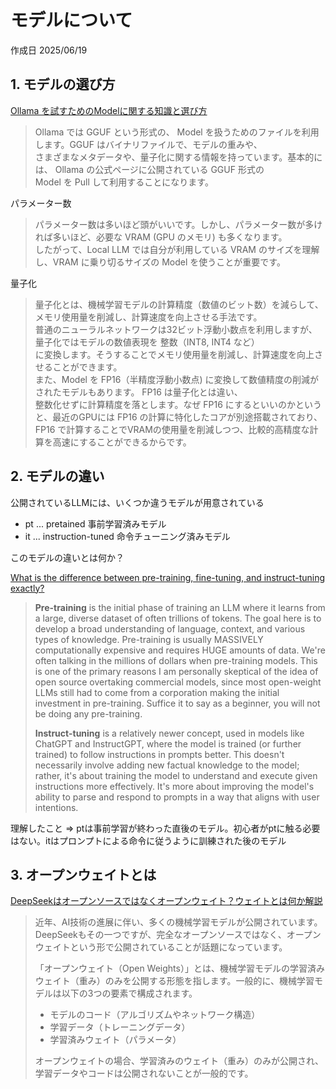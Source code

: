# モデルについて

作成日 2025/06/19

## 1. モデルの選び方

[Ollama を試すためのModelに関する知識と選び方](https://ishikawa-pro.hatenablog.com/entry/2025/02/12/103919)

> Ollama では GGUF という形式の、 Model を扱うためのファイルを利用します。GGUF はバイナリファイルで、モデルの重みや、\
> さまざまなメタデータや、量子化に関する情報を持っています。基本的には、 Ollama の公式ページに公開されている GGUF 形式の\
> Model を Pull して利用することになります。

パラメーター数

> パラメーター数は多いほど頭がいいです。しかし、パラメーター数が多ければ多いほど、必要な VRAM (GPU のメモリ) も多くなります。\
> したがって、Local LLM では自分が利用している VRAM のサイズを理解し、VRAM に乗り切るサイズの Model を使うことが重要です。

量子化

> 量子化とは、機械学習モデルの計算精度（数値のビット数）を減らして、メモリ使用量を削減し、計算速度を向上させる手法です。\
> 普通のニューラルネットワークは32ビット浮動小数点を利用しますが、量子化ではモデルの数値表現を 整数（INT8, INT4 など）\
> に変換します。そうすることでメモリ使用量を削減し、計算速度を向上させることができます。\
> また、Model を FP16（半精度浮動小数点) に変換して数値精度の削減がされたモデルもあります。 FP16 は量子化とは違い、\
> 整数化せずに計算精度を落とします。なぜ FP16 にするといいのかというと、最近のGPUには FP16 の計算に特化したコアが別途搭載されており、\
> FP16 で計算することでVRAMの使用量を削減しつつ、比較的高精度な計算を高速にすることができるからです。

## 2. モデルの違い

公開されているLLMには、いくつか違うモデルが用意されている

- pt ... pretained 事前学習済みモデル
- it ... instruction-tuned 命令チューニング済みモデル

このモデルの違いとは何か？

[What is the difference between pre-training, fine-tuning, and instruct-tuning exactly?](https://www.reddit.com/r/learnmachinelearning/comments/19f04y3/what_is_the_difference_between_pretraining/)

> **Pre-training** is the initial phase of training an LLM where it learns from a large, diverse dataset of often trillions of tokens. The goal here is to develop a broad understanding of language, context, and various types of knowledge. Pre-training is usually MASSIVELY computationally expensive and requires HUGE amounts of data. We're often talking in the millions of dollars when pre-training models. This is one of the primary reasons I am personally skeptical of the idea of open source overtaking commercial models, since most open-weight LLMs still had to come from a corporation making the initial investment in pre-training. Suffice it to say as a beginner, you will not be doing any pre-training.
>
> **Instruct-tuning** is a relatively newer concept, used in models like ChatGPT and InstructGPT, where the model is trained (or further trained) to follow instructions in prompts better. This doesn't necessarily involve adding new factual knowledge to the model; rather, it's about training the model to understand and execute given instructions more effectively. It's more about improving the model's ability to parse and respond to prompts in a way that aligns with user intentions.

理解したこと => ptは事前学習が終わった直後のモデル。初心者がptに触る必要はない。itはプロンプトによる命令に従うように訓練された後のモデル

## 3. オープンウェイトとは

[DeepSeekはオープンソースではなくオープンウェイト？ウェイトとは何か解説](https://programming.awaisora.com/a6baaa16-d924-4c0e-b589-a08135cbde14/)

> 近年、AI技術の進展に伴い、多くの機械学習モデルが公開されています。DeepSeekもその一つですが、完全なオープンソースではなく、オープンウェイトという形で公開されていることが話題になっています。
>
> 「オープンウェイト（Open Weights）」とは、機械学習モデルの学習済みウェイト（重み）のみを公開する形態を指します。一般的に、機械学習モデルは以下の3つの要素で構成されます。
>
>- モデルのコード（アルゴリズムやネットワーク構造）
>- 学習データ（トレーニングデータ）
>- 学習済みウェイト（パラメータ）
>
> オープンウェイトの場合、学習済みのウェイト（重み）のみが公開され、学習データやコードは公開されないことが一般的です。

